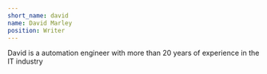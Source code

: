 ```yaml
---
short_name: david
name: David Marley
position: Writer
---
```

David is a automation engineer with more than 20 years of experience in the IT industry